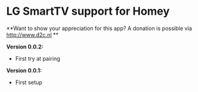 # LG SmartTV support for Homey

**Want to show your appreciation for this app? A donation is possible via http://www.d2c.nl **

**Version 0.0.2:**
- First try at pairing

**Version 0.0.1:**
- First setup